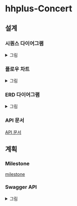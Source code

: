 # hhplus-Concert
## 설계
### 시퀀스 다이어그램
<details>
  <summary>그림</summary>
  <div markdown="1">
    <img src="./image/squenceDiagram.png">
  </div>
</details>

### 플로우 차트
<details>
  <summary>그림</summary>
  <div markdown="1">
    <img src="./image/flowChart.png">
  </div>
</details>

### ERD 다이어그램
<details>
  <summary>그림</summary>
  <div markdown="1">
    <img src="./image/erdDiagram.png">
  </div>
</details>

### API 문서
[API 문서](./apiBlueprint.md)

## 계획
### Milestone
[milestone](https://github.com/faulty337/hhplus-Concert/milestones)

### Swagger API
<details>
  <summary>그림</summary>
  <div markdown="1">
    <img src="https://github.com/faulty337/hhplus-Concert/assets/37091532/2f7999d8-cbfd-444d-b69d-6c27371f28e4">
  </div>
</details>

